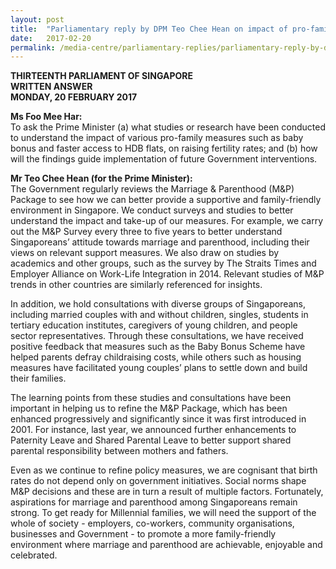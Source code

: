 ```yaml
---
layout: post
title:  "Parliamentary reply by DPM Teo Chee Hean on impact of pro-family measures on raising fertility rates"
date:   2017-02-20
permalink: /media-centre/parliamentary-replies/parliamentary-reply-by-dpm-teo-chee-hean-on-20-feb-2017/
---
```


**THIRTEENTH PARLIAMENT OF SINGAPORE  
WRITTEN ANSWER  
MONDAY, 20 FEBRUARY 2017**

**Ms Foo Mee Har:**  
To ask the Prime Minister (a) what studies or research have been conducted to understand the impact of various pro-family measures such as baby bonus and faster access to HDB flats, on raising fertility rates; and (b) how will the findings guide implementation of future Government interventions.

**Mr Teo Chee Hean (for the Prime Minister):**  
The Government regularly reviews the Marriage & Parenthood (M&P) Package to see how we can better provide a supportive and family-friendly environment in Singapore. We conduct surveys and studies to better understand the impact and take-up of our measures. For example, we carry out the M&P Survey every three to five years to better understand Singaporeans’ attitude towards marriage and parenthood, including their views on relevant support measures. We also draw on studies by academics and other groups, such as the survey by The Straits Times and Employer Alliance on Work-Life Integration in 2014. Relevant studies of M&P trends in other countries are similarly referenced for insights.

In addition, we hold consultations with diverse groups of Singaporeans, including married couples with and without children, singles, students in tertiary education institutes, caregivers of young children, and people sector representatives. Through these consultations, we have received positive feedback that measures such as the Baby Bonus Scheme have helped parents defray childraising costs, while others such as housing measures have facilitated young couples’ plans to settle down and build their families.

The learning points from these studies and consultations have been important in helping us to refine the M&P Package, which has been enhanced progressively and significantly since it was first introduced in 2001. For instance, last year, we announced further enhancements to Paternity Leave and Shared Parental Leave to better support shared parental responsibility between mothers and fathers.

Even as we continue to refine policy measures, we are cognisant that birth rates do not depend only on government initiatives. Social norms shape M&P decisions and these are in turn a result of multiple factors. Fortunately, aspirations for marriage and parenthood among Singaporeans remain strong. To get ready for Millennial families, we will need the support of the whole of society - employers, co-workers, community organisations, businesses and Government - to promote a more family-friendly environment where marriage and parenthood are achievable, enjoyable and celebrated.


